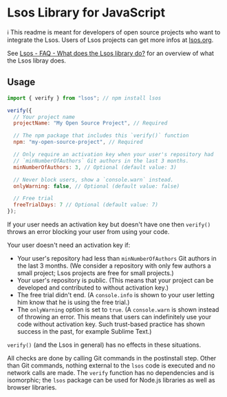 # Lsos Library for JavaScript

:information_source: This readme is meant for developers of open source projects who want to integrate the Lsos. Users of Lsos projects can get more infos at [lsos.org](https://lsos.org).

See [Lsos - FAQ - What does the Lsos library do?](https://lsos.org/faq#lib) for an overview of what the Lsos libray does.

## Usage

~~~js
import { verify } from "lsos"; // npm install lsos

verify({
  // Your project name
  projectName: "My Open Source Project", // Required

  // The npm package that includes this `verify()` function
  npm: "my-open-source-project", // Required

  // Only require an activation key when your user's repository had
  // `minNumberOfAuthors` Git authors in the last 3 months.
  minNumberOfAuthors: 3, // Optional (default value: 3)

  // Never block users, show a `console.warn` instead.
  onlyWarning: false, // Optional (default value: false)

  // Free trial
  freeTrialDays: 7 // Optional (default value: 7)
});
~~~

If your user needs an activation key but doesn't have one then `verify()` throws an error blocking your user from using your code.

Your user doesn't need an activation key if:
- Your user's repository had less than `minNumberOfAuthors` Git authors in the last 3 months.
  (We consider a repository with only few authors a small project; Lsos projects are free for small projects.)
- Your user's repository is public. (This means that your project can be developed and contributed to without activation key.)
- The free trial didn't end. (A `console.info` is shown to your user letting him know that he is using the free trial.)
- The `onlyWarning` option is set to `true`. (A `console.warn` is shown instead of throwing an error. This means that users can indefinitely use your code without activation key. Such trust-based practice has shown success in the past, for example Sublime Text.)

`verify()` (and the Lsos in general) has no effects in these situations.

All checks are done by calling Git commands in the postinstall step.
Other than Git commands, nothing external to the `lsos` code is executed and no network calls are made.
The `verify` function has no dependencies and is isomorphic;
the `lsos` package can be used for Node.js libraries as well as browser libraries.

<br/>

